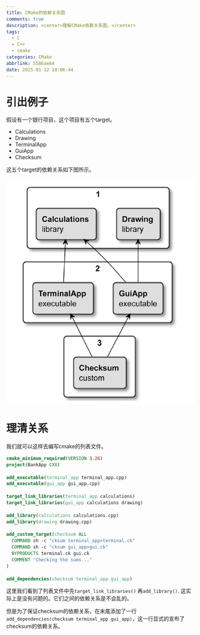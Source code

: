 ```yaml
---
title: CMake的依赖关系图
comments: true
description: <center>理解CMake依赖关系图。</center>
tags:
  - C
  - C++
  - cmake
categories: CMake
abbrlink: 5586ae64
date: 2025-01-12 18:06:44
---
```


# 引出例子

假设有一个银行项目，这个项目有五个target。

- Calculations
- Drawing
- TerminalApp
- GuiApp
- Checksum

这五个target的依赖关系如下图所示。

![银行项目依赖关系图](../assets/202501120001.png)

# 理清关系

我们就可以这样去编写cmake的列表文件。

```cmake
cmake_minimum_required(VERSION 3.26)
project(BankApp CXX)

add_executable(terminal_app terminal_app.cpp)
add_executable(gui_app gui_app.cpp)

target_link_libraries(terminal_app calculations)
target_link_libraries(gui_app calculations drawing)

add_library(calculations calculations.cpp)
add_library(drawing drawing.cpp)

add_custom_target(checksum ALL
  COMMAND sh -c "cksum terminal_app>terminal.ck"
  COMMAND sh -c "cksum gui_app>gui.ck"
  BYPRODUCTS terminal.ck gui.ck
  COMMENT "Checking the sums..."
)

add_dependencies(checksum terminal_app gui_app)
```

这里我们看到了列表文件中先`target_link_libraries()`
再`add_library()`. 这实际上是没有问题的。它们之间的依赖关系是不会乱的。

但是为了保证checksum的依赖关系，在末尾添加了一行`add_dependencies(checksum terminal_app gui_app)`，这一行显式的宣布了checksum的依赖关系。


